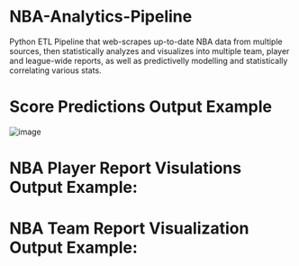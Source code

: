 # NBA-Analytics-Pipeline
Python ETL Pipeline that web-scrapes up-to-date NBA data from multiple sources, then statistically analyzes and visualizes into multiple team, player and league-wide reports, as well as predictivelly modelling and statistically correlating various stats.

# Score Predictions Output Example

![image](https://user-images.githubusercontent.com/87671757/216217192-9a60c48b-5006-42c2-be8e-5fe71722bbab.png)

# NBA Player Report Visulations Output Example:

# NBA Team Report Visualization Output Example:


